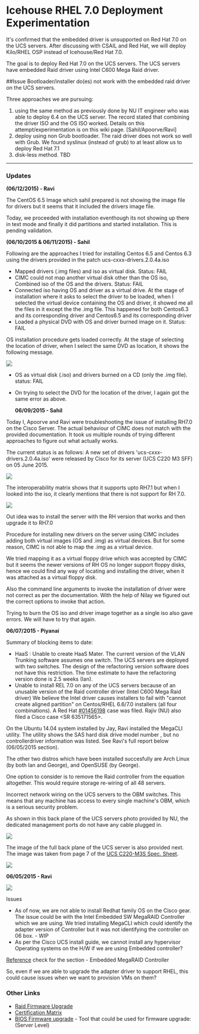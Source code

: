 # Icehouse RHEL 7.0 Deployment Experimentation
It's confirmed that the embedded driver is unsupported on Red Hat 7.0 on the UCS servers. After discussing with CSAIL and Red Hat, we will deploy Kilo/RHEL OSP instead of Icehouse/Red Hat 7.0. 

The goal is to deploy Red Hat 7.0 on the UCS servers. The UCS servers have embedded Raid driver using Intel C600 Mega Raid driver.
 
##Issue
Bootloader/installer do(es) not work with the embedded raid driver on the UCS servers.

Three approaches we are pursuing: 
1. using the same method as previously done by NU IT engineer who was able to deploy 6.4 on the UCS server. The record stated that combining the driver ISO and the OS ISO worked. Details on this attempt/experimentation is on this wiki page. [Sahil/Apoorve/Ravi]
2. deploy using non Grub bootloader. The raid driver does not work so well with Grub. We found syslinux (instead of grub) to at least allow us to deploy Red Hat 7.1
3. disk-less method. TBD

******
### Updates

  **(06/12/2015) - Ravi** 

The CentOS 6.5 Image which sahil prepared is not showing the image file for drivers but it seems that it included the drivers image file. 

Today, we proceeded with installation eventhough its not showing up there in text mode and finally it did partitions and started installation. This is pending validation.

  **(06/10/2015 & 06/11/2015) - Sahil** 
  
Following are the approaches I tried for installing Centos 6.5 and Centos 6.3 using the drivers provided in the patch ucs-cxxx-drivers.2.0.4a.iso
* Mapped drivers (.img files) and iso as virtual disk. Status: FAIL
* CIMC could not map another virtual disk other than the OS iso, Combined iso of the OS and the drivers. Status: FAIL
* Connected iso having OS and driver as a virtual drive. At the stage of installation where it asks to select the driver to be loaded, when I selected the virtual device containing the OS and driver, it showed me all the files in it except the the <driver>.img file. This happened for both Centos6.3 and its corresponding driver and Centos6.5 and its corresponding driver
* Loaded a physical DVD with OS and driver burned image on it. Status: FAIL

OS installation procedure gets loaded correctly.
At the stage of selecting the location of driver, when I select the same DVD as location, it shows the following message.

![](_static/selectDvdFordriver.png)

* OS as virtual disk (.iso) and drivers burned on  a CD (only the .img file). status: FAIL
* On trying to select the DVD for the location of the driver, I again got the same error as above.

  **06/09/2015 - Sahil**

Today I, Apoorve and Ravi were troubleshooting the issue of installing RH7.0 on the Cisco Server. The actual behaviour of CIMC does not match with the provided documentation. It took us multiple rounds of trying different approaches to figure out what actually works. 

The current status is as follows: A new set of drivers 'ucs-cxxx-drivers.2.0.4a.iso' were released by Cisco for its server (UCS C220 M3 SFF) on 05 June 2015. 

![](_static/NewDriverRelease.png)

The interoperability matrix shows that it supports upto RH7.1 but when I looked into the iso, it clearly mentions that there is not support for RH 7.0. 

![](_static/SupportInfo-newDriver.png)

Out idea was to install the server with the RH version that works and then upgrade it to RH7.0

Procedure for installing new drivers on the server using CIMC includes adding both virtual images (OS and <driver>.img) as virtual devices. But for some reason, CIMC is not able to map the <dirver>.img as a virtual device.

We tried mapping it as a virtual floppy drive which was accepted by CIMC but it seems the newer versions of RH OS no longer support floppy disks, hence we could find any way of locating and installing the driver, when it was attached as a virtual floppy disk. 

Also the command line arguments to invoke the installation of driver were not correct as per the documentation. With the help of Nilay we figured out the correct options to invoke that action. 

Trying to burn the OS iso and driver image together as a single iso also gave errors. We will have to try that again. 

 **06/07/2015 - Piyanai**

Summary of blocking items to date:
* HaaS : Unable to create HaaS Mater. The current version of the VLAN Trunking software assumes one switch. The UCS servers are deployed with two switches. The design of the refactoring version software does not have this restriction. The time estimate to have the refactoring version done is 2.5 weeks (Ian). 
* Unable to install REL 7.0 on any of the UCS servers because of an unusable version of the Raid controller driver (Intel C600 Mega Raid driver)
We believe the Intel driver causes installers to fail with "cannot create aligned partition" on Centos/RHEL 6.6/7.0 installers (all four combinations). A Red Hat [#01456198](https://access.redhat.com/support/cases/#/case/01456198) case was filed. Rajiv (NU) also filed a Cisco case <SR 635171565>. 

On the Ubuntu 14.04 system installed by Jay, Ravi installed the MegaCLI utility. The utility shows the SAS hard disk drive model number <ST300MM0006>, but no controllerdriver information was listed. See Ravi's full report below (06/05/2015 section).

The other two distros which have been installed succesfully are Arch Linux (by both Ian and George), and OpenSUSE (by George).

One option to consider is to remove the Raid controller from the equation altogether. This would require storage re-wiring of all 48 servers. 

Incorrect network wiring on the UCS servers to the OBM switches.  This means that any machine has access to every single machine's OBM, which is a serious security problem.

As shown in this back plane of the UCS servers photo provided by NU, the dedicated management ports do not have any cable plugged in. 

![](_static/UCSnetworkCabling.png)

The image of the full back plane of the UCS server is also provided next. The image was taken from page 7 of the [UCS C220-M3S Spec. Sheet](https://www.cisco.com/c/dam/en/us/products/collateral/servers-unified-computing/ucs-c-series-rack-servers/C220M3_SFF_SpecSheet.pdf).

![](_static/Pg7ChassisRearViewUCS_C220-M3S.png)

  **06/05/2015 - Ravi**

![](_static/RaviMegaRaidScreenShot2.png)

Issues
* As of now, we are not able to install Redhat family OS on the Cisco gear. The issue could be with the Intel Embedded SW MegaRAID Controller which we are using. We tried installing MegaCLI which could identify the adapter version of Controller but it was not identifying the controller on 06 box. - WIP
* As per the Cisco UCS install guide, we cannot install any hypervisor Operating systems on the H/W if we are using Embedded controller?

[Reference](http://www.cisco.com/c/en/us/td/docs/unified_computing/ucs/c/hw/C220/install/C220.pdf) check for the section - Embedded MegaRAID Controller

So, even if we are able to upgrade the adapter driver to support RHEL, this could cause issues when we want to provision VMs on them?

### Other Links
* [Raid Firmware Upgrade](http://www.cisco.com/c/en/us/td/docs/unified_computing/ucs/c/hw/C220/install/C220/raid.pdf)
* [Certification Matrix](http://www.cisco.com/c/dam/en/us/td/docs/unified_computing/ucs/interoperability/matrix/m_hcl_C_rel2-03.pdf)
* [BIOS Firmware upgrade](http://www.cisco.com/c/en/us/td/docs/unified_computing/ucs/c/sw/lomug/2-0-x/b_huu_2_0_3.html) - Tool that could be used for firmware upgrade:(Server Level)

